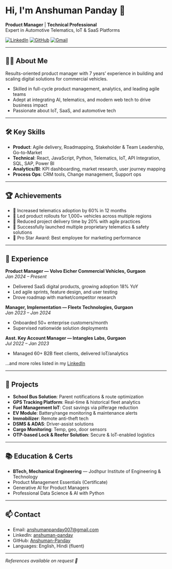 # Hi, I'm Anshuman Panday 👋

**Product Manager** | **Technical Professional**  
Expert in Automotive Telematics, IoT & SaaS Platforms

[![LinkedIn](https://img.shields.io/badge/-LinkedIn-blue?style=flat-square&logo=linkedin&logoColor=white&link=https://www.linkedin.com/in/anshuman-panday)](https://www.linkedin.com/in/anshuman-panday)
[![GitHub](https://img.shields.io/badge/-GitHub-black?style=flat-square&logo=github&logoColor=white&link=https://github.com/Anshuman-Panday)](https://github.com/Anshuman-Panday)
[![Gmail](https://img.shields.io/badge/-Email-red?style=flat-square&logo=gmail&logoColor=white&link=mailto:anshumanpanday007@gmail.com)](mailto:anshumanpanday007@gmail.com)

---

## 👨‍💻 About Me

Results-oriented product manager with 7 years’ experience in building and scaling digital solutions for commercial vehicles. 
- Skilled in full-cycle product management, analytics, and leading agile teams
- Adept at integrating AI, telematics, and modern web tech to drive business impact
- Passionate about IoT, SaaS, and automotive tech

---

## 🛠️ Key Skills

- **Product**: Agile delivery, Roadmapping, Stakeholder & Team Leadership, Go-to-Market
- **Technical**: React, JavaScript, Python, Telematics, IoT, API Integration, SQL, SAP, Power BI
- **Analytics/BI**: KPI dashboarding, market research, user journey mapping
- **Process Ops**: CRM tools, Change management, Support ops

---

## 🏆 Achievements

- 🚚 Increased telematics adoption by 60% in 12 months
- 🚗 Led product rollouts for 1,000+ vehicles across multiple regions
- 🔁 Reduced project delivery time by 20% with agile practices
- 🚀 Successfully launched multiple proprietary telematics & safety solutions
- 🏅 Pro Star Award: Best employee for marketing performance

---

## 💼 Experience

**Product Manager — Volvo Eicher Commercial Vehicles, Gurgaon**  
*Jan 2024 – Present*  
- Delivered SaaS digital products, growing adoption 18% YoY  
- Led agile sprints, feature design, and user testing  
- Drove roadmap with market/competitor research

**Manager, Implementation — Fleetx Technologies, Gurgaon**  
*Jan 2023 – Jan 2024*  
- Onboarded 50+ enterprise customers/month  
- Supervised nationwide solution deployments

**Asst. Key Account Manager — Intangles Labs, Gurgaon**  
*Jul 2022 – Jan 2023*  
- Managed 60+ B2B fleet clients, delivered IoT/analytics

…and more roles listed in my [LinkedIn](https://www.linkedin.com/in/anshuman-panday)

---

## 🚀 Projects

- **School Bus Solution**: Parent notifications & route optimization  
- **GPS Tracking Platform**: Real-time & historical fleet analytics  
- **Fuel Management IoT**: Cost savings via pilferage reduction  
- **EV Module**: Battery/range monitoring & maintenance alerts  
- **Immobilizer**: Remote anti-theft tech  
- **DSMS & ADAS**: Driver-assist solutions  
- **Cargo Monitoring**: Temp, geo, door sensors  
- **OTP-based Lock & Reefer Solution**: Secure & IoT-enabled logistics

---

## 📚 Education & Certs

- **BTech, Mechanical Engineering** — Jodhpur Institute of Engineering & Technology
- Product Management Essentials (Certificate)
- Generative AI for Product Managers
- Professional Data Science & AI with Python

---

## 📫 Contact

- Email: anshumanpanday007@gmail.com
- LinkedIn: [anshuman-panday](https://www.linkedin.com/in/anshuman-panday)
- GitHub: [Anshuman-Panday](https://github.com/Anshuman-Panday)
- Languages: English, Hindi (fluent)

---

*References available on request 💼*
